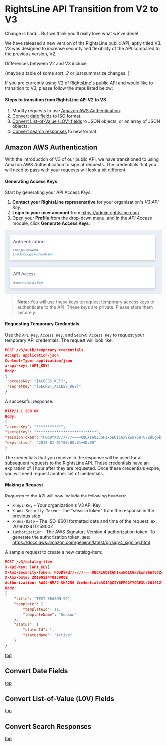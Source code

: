 ﻿# RightsLine API Transition from V2 to V3 

Change is hard... But we think you'll really love what we've done!  

We have released a new version of the RightsLine public API, aptly titled V3.
V3 was designed to increase security and flexibility of the API compared to the previous version, V2.  

Differences between V2 and V3 include:

{maybe a table of some sort...?  or just summarize changes. }

If you are currently using V2 of RightsLine's public API and would like to transition to V3, please follow the steps listed below:

#### Steps to transition from RightsLine API V2 to V3
1. Modify requests to use [Amazon AWS Authentication](#amazon-aws-authentication).
2. [Convert date fields](#convert-date-fields) to ISO format.
3. [Convert List-of-Value (LOV) fields](#convert-list-of-value-lov-fields)  to JSON objects, or an array of JSON objects.
4. [Convert search responses](#convert-search-responses) to new format.

## Amazon AWS Authentication

With the introduction of V3 of our public API, we have transitioned to using Amazon AWS Authentication to sign all requests.  The credentials that you will need to pass with your requests will look a bit different.

#### Generating Access Keys

Start by generating your API Access Keys:

1. **Contact your RightsLine representative** for your organization's *V3 API Key*.
2. **Login to your user account** from https://admin.rightsline.com.
3. Open your **Profile** from the drop-down menu, and in the *API Access* module, click **Generate Access Keys**.

![Test](../images/auth.png)

> **Note:** You will use these keys to request temporary access keys to authenticate to the API.  These keys are private.  Please store them securely.

#### Requesting Temporary Credentials

Use the `API Key`, `Access Key`, and `Secret Access Key` to request your temporary API credentials.  The request will look like:

``` json 
POST /v3/auth/temporary-credentials
Accept: application/json
Content-Type: application/json
x-api-key: [API_KEY]
Body:
{
 "accessKey":"[ACCESS_KEY]",
 "secretKey":"[SECRET_ACCESS_KEY]"
}
```
A successful response:
``` json 
HTTP/1.1 200 OK
Body:
{
"accessKey": "***********",
"secretKey": "***************************",
"sessionToken": "FQoDYXd//////====ONCXz6OZC6FIxoWO1CGxVkwnY6WT07ZdLgGkr5ZkRCnGpa5uiF5KKbgMMWyQjKIazeyarBvXleDQmJznO4tBKq3U709cY20lVkdzHwAJQ5HXWHVop6w6cRy8uyOFPZ9fPD79PJ0L9KUkSo9uIG8DUK7PRvs4eAtIQQFdW+j2eHx6sUlF====34098qojfaof",
"expiration": "2018-01-01T00:00:01+00:00"
}
```

The credentials that you receive in the response will be used for all subsequent requests to the RightsLine API.  These credentials have an expiration of 1 hour after they are requested.  Once these credentials expire, you will need request another set of credentials.

#### Making a Request

Requests to the API will now include the following headers:

- `X-Api-Key` - Your organization's V3 API Key
- `X-Amz-Security-Token` - The "sessionToken" from the response in the previous step.
- `X-Amz-Date` - The ISO-8601 formatted date and time of the request. ex. 20190124T015900Z
- `Authorization` - The AWS Signature Version 4 authorization token.  To generate the authorization token, see: https://docs.aws.amazon.com/general/latest/gr/sigv4_signing.html

A sample request to create a new catalog-item:

``` json
POST /v3/catalog-item
X-Api-Key: [API_KEY]
X-Amz-Security-Token: FQoDYXd//////====ONCXz6OZC6FIxoWO1CGxVkwnY6WT07ZdLgGkr5ZkRCnGpa5uiF5KKbgMMWyQjKIazeyarBvXleDQmJznO4tBKq3U709cY20lVkdzHwAJQ5HXWHVop6w6cRy8uyOFPZ9fPD79PJ0L9KUkSo9uIG8DUK7PRvs4eAtIQQFdW+j2eHx6sUlF====34098qojfaof
X-Amz-Date: 20190124T015900Z
Authorization: AWS4-HMAC-SHA256 Credential=ASIAQGIY6FPQGYYQBEXU/20191212/us-east-1/execute-api/aws4_request, SignedHeaders=host;x-amz-date;x-amz-security-token;x-api-key, Signature=791afe433715f22df25973ece9c22f23cd53be71f20eda7abf6e745e0a163f17
Body:
{
    "title": "TEST SEASON 99",
    "template": {
        "templateId": 11,
        "templateName": "Season"
    },
    "status": {
        "statusId": 1,
        "statusName": "Active"
    }
}
```

[top](#rightsline-api-transition-from-v2-to-v3)

## Convert Date Fields

[top](#rightsline-api-transition-from-v2-to-v3)

## Convert List-of-Value (LOV) Fields

[top](#rightsline-api-transition-from-v2-to-v3)

## Convert Search Responses

[top](#rightsline-api-transition-from-v2-to-v3)
